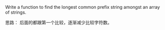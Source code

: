 Write a function to find the longest common prefix string amongst an array of strings.


思路：
后面的都跟第一个比较，逐渐减少比较字符数。